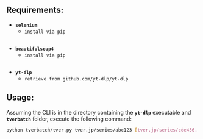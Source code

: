 ## Requirements:

- **`selenium`**
  - `install via pip`
  <pre>
- **`beautifulsoup4`**
  - `install via pip`
  <pre>
- **`yt-dlp`**
  - `retrieve from github.com/yt-dlp/yt-dlp`

## Usage:

Assuming the CLI is in the directory containing the **`yt-dlp`** executable and **`tverbatch`** folder, execute the following command:

```sh
python tverbatch/tver.py tver.jp/series/abc123 [tver.jp/series/cde456...] && yt-dlp --write-subs -a tver.txt
```